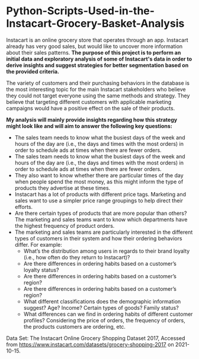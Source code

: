 # Python-Scripts-Used-in-the-Instacart-Grocery-Basket-Analysis
Instacart is an online grocery store that operates through an app. Instacart already has very good sales, but would like to uncover more information about their sales patterns. **The purpose of this project is to perform an initial data and exploratory analysis of some of Instacart's data in order to derive insights and suggest strategies for better segmentation based on the provided criteria.**

The variety of customers and their purchasing behaviors in the database is the most interesting topic for the main Instacart stakeholders who believe they could not target everyone using the same methods and strategy. They believe that targeting different customers with applicable marketing campaigns would have a positive effect on the sale of their products. 

**My analysis will mainly provide insights regarding how this strategy might look like and will aim to answer the following key questions:**
-  The sales team needs to know what the busiest days of the week and hours of the day
are (i.e., the days and times with the most orders) in order to schedule ads at times
when there are fewer orders.
-  The sales team needs to know what the busiest days of the week and hours of the day are (i.e., the days and times with the most orders) in order to schedule ads at times when there are fewer orders.
-  They also want to know whether there are particular times of the day when people spend the most money, as this might inform the type of products they advertise at these times.
-  Instacart has a lot of products with different price tags. Marketing and sales want to use a simpler price range groupings to help direct their efforts.
-  Are there certain types of products that are more popular than others? The marketing and sales teams want to know which departments have the highest frequency of product orders.
-  The marketing and sales teams are particularly interested in the different types of customers in their system and how their ordering behaviors differ. For example:
    - What’s the distribution among users in regards to their brand loyalty (i.e., how often do they return to Instacart)?
    - Are there differences in ordering habits based on a customer’s loyalty status?
    - Are there differences in ordering habits based on a customer’s region?
    - Are there differences in ordering habits based on a customer’s region?
    - What different classifications does the demographic information suggest? Age? Income? Certain types of goods? Family status?
    - What differences can we find in ordering habits of different customer profiles? Considering the price of orders, the frequency of orders, the products customers are ordering, etc.

Data Set: The Instacart Online Grocery Shopping Dataset 2017, Accessed from https://www.instacart.com/datasets/grocery-shopping-2017 on 2021-10-15. 




